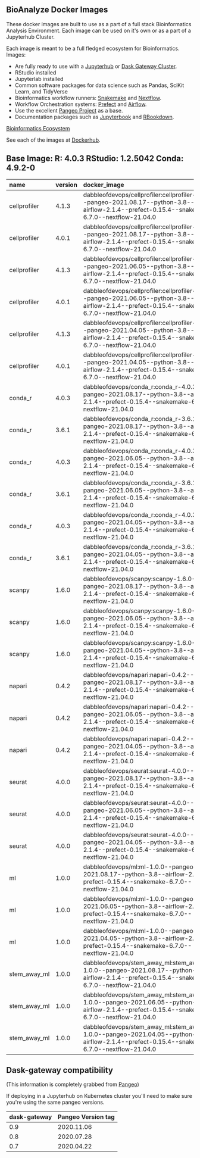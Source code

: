 ## BioAnalyze Docker Images

These docker images are built to use as a part of a full stack Bioinformatics Analysis Environment. Each image can be used on it's own or as a part of a Jupyterhub Cluster.

Each image is meant to be a full fledged ecosystem for Bioinformatics. Images:

* Are fully ready to use with a [Jupyterhub](https://zero-to-jupyterhub.readthedocs.io/en/latest/) or [Dask Gateway Cluster](https://gateway.dask.org/install-kube.html).
* RStudio installed
* Jupyterlab installed
* Common software packages for data science such as Pandas, SciKit Learn, and TidyVerse
* Bioinformatics workflow runners: [Snakemake](https://snakemake.readthedocs.io/en/stable/) and [Nextflow](https://www.nextflow.io/).
* Workflow Orchestration systems: [Prefect](https://docs.prefect.io/#basic-installation) and [Airflow](https://airflow.apache.org/docs/apache-airflow/stable/start/local.html).
* Use the excellent [Pangeo Project](https://github.com/pangeo-data/pangeo-docker-images) as a base.
* Documentation packages such as [Jupyterbook](https://jupyterbook.org/) and [RBookdown](https://bookdown.org/).

[Bioinformatics Ecosystem](./docs/_source/_static/images/BioHub-Ecosystem-IDEs-and-Development-Environment.jpeg)

See each of the images at [Dockerhub](https://hub.docker.com/orgs/dabbleofdevops/repositories).



## Base Image: R: 4.0.3 RStudio: 1.2.5042 Conda: 4.9.2-0

| name         | version   | docker_image                                                                                                                                    | pangeo_version   | python_version   | snakemake_version   | nextflow_version   | prefect_version   | airflow_version   |
|:-------------|:----------|:------------------------------------------------------------------------------------------------------------------------------------------------|:-----------------|:-----------------|:--------------------|:-------------------|:------------------|:------------------|
| cellprofiler | 4.1.3     | dabbleofdevops/cellprofiler:cellprofiler-4.1.3--pangeo-2021.08.17--python-3.8--airflow-2.1.4--prefect-0.15.4--snakemake-6.7.0--nextflow-21.04.0 | 2021.08.17       | 3.8*             | 6.7.0               | 21.04.0            | 0.15.4            | 2.1.4             |
| cellprofiler | 4.0.1     | dabbleofdevops/cellprofiler:cellprofiler-4.0.1--pangeo-2021.08.17--python-3.8--airflow-2.1.4--prefect-0.15.4--snakemake-6.7.0--nextflow-21.04.0 | 2021.08.17       | 3.8*             | 6.7.0               | 21.04.0            | 0.15.4            | 2.1.4             |
| cellprofiler | 4.1.3     | dabbleofdevops/cellprofiler:cellprofiler-4.1.3--pangeo-2021.06.05--python-3.8--airflow-2.1.4--prefect-0.15.4--snakemake-6.7.0--nextflow-21.04.0 | 2021.06.05       | 3.8*             | 6.7.0               | 21.04.0            | 0.15.4            | 2.1.4             |
| cellprofiler | 4.0.1     | dabbleofdevops/cellprofiler:cellprofiler-4.0.1--pangeo-2021.06.05--python-3.8--airflow-2.1.4--prefect-0.15.4--snakemake-6.7.0--nextflow-21.04.0 | 2021.06.05       | 3.8*             | 6.7.0               | 21.04.0            | 0.15.4            | 2.1.4             |
| cellprofiler | 4.1.3     | dabbleofdevops/cellprofiler:cellprofiler-4.1.3--pangeo-2021.04.05--python-3.8--airflow-2.1.4--prefect-0.15.4--snakemake-6.7.0--nextflow-21.04.0 | 2021.04.05       | 3.8*             | 6.7.0               | 21.04.0            | 0.15.4            | 2.1.4             |
| cellprofiler | 4.0.1     | dabbleofdevops/cellprofiler:cellprofiler-4.0.1--pangeo-2021.04.05--python-3.8--airflow-2.1.4--prefect-0.15.4--snakemake-6.7.0--nextflow-21.04.0 | 2021.04.05       | 3.8*             | 6.7.0               | 21.04.0            | 0.15.4            | 2.1.4             |
| conda_r      | 4.0.3     | dabbleofdevops/conda_r:conda_r-4.0.3--pangeo-2021.08.17--python-3.8--airflow-2.1.4--prefect-0.15.4--snakemake-6.7.0--nextflow-21.04.0           | 2021.08.17       | 3.8*             | 6.7.0               | 21.04.0            | 0.15.4            | 2.1.4             |
| conda_r      | 3.6.1     | dabbleofdevops/conda_r:conda_r-3.6.1--pangeo-2021.08.17--python-3.8--airflow-2.1.4--prefect-0.15.4--snakemake-6.7.0--nextflow-21.04.0           | 2021.08.17       | 3.8*             | 6.7.0               | 21.04.0            | 0.15.4            | 2.1.4             |
| conda_r      | 4.0.3     | dabbleofdevops/conda_r:conda_r-4.0.3--pangeo-2021.06.05--python-3.8--airflow-2.1.4--prefect-0.15.4--snakemake-6.7.0--nextflow-21.04.0           | 2021.06.05       | 3.8*             | 6.7.0               | 21.04.0            | 0.15.4            | 2.1.4             |
| conda_r      | 3.6.1     | dabbleofdevops/conda_r:conda_r-3.6.1--pangeo-2021.06.05--python-3.8--airflow-2.1.4--prefect-0.15.4--snakemake-6.7.0--nextflow-21.04.0           | 2021.06.05       | 3.8*             | 6.7.0               | 21.04.0            | 0.15.4            | 2.1.4             |
| conda_r      | 4.0.3     | dabbleofdevops/conda_r:conda_r-4.0.3--pangeo-2021.04.05--python-3.8--airflow-2.1.4--prefect-0.15.4--snakemake-6.7.0--nextflow-21.04.0           | 2021.04.05       | 3.8*             | 6.7.0               | 21.04.0            | 0.15.4            | 2.1.4             |
| conda_r      | 3.6.1     | dabbleofdevops/conda_r:conda_r-3.6.1--pangeo-2021.04.05--python-3.8--airflow-2.1.4--prefect-0.15.4--snakemake-6.7.0--nextflow-21.04.0           | 2021.04.05       | 3.8*             | 6.7.0               | 21.04.0            | 0.15.4            | 2.1.4             |
| scanpy       | 1.6.0     | dabbleofdevops/scanpy:scanpy-1.6.0--pangeo-2021.08.17--python-3.8--airflow-2.1.4--prefect-0.15.4--snakemake-6.7.0--nextflow-21.04.0             | 2021.08.17       | 3.8*             | 6.7.0               | 21.04.0            | 0.15.4            | 2.1.4             |
| scanpy       | 1.6.0     | dabbleofdevops/scanpy:scanpy-1.6.0--pangeo-2021.06.05--python-3.8--airflow-2.1.4--prefect-0.15.4--snakemake-6.7.0--nextflow-21.04.0             | 2021.06.05       | 3.8*             | 6.7.0               | 21.04.0            | 0.15.4            | 2.1.4             |
| scanpy       | 1.6.0     | dabbleofdevops/scanpy:scanpy-1.6.0--pangeo-2021.04.05--python-3.8--airflow-2.1.4--prefect-0.15.4--snakemake-6.7.0--nextflow-21.04.0             | 2021.04.05       | 3.8*             | 6.7.0               | 21.04.0            | 0.15.4            | 2.1.4             |
| napari       | 0.4.2     | dabbleofdevops/napari:napari-0.4.2--pangeo-2021.08.17--python-3.8--airflow-2.1.4--prefect-0.15.4--snakemake-6.7.0--nextflow-21.04.0             | 2021.08.17       | 3.8*             | 6.7.0               | 21.04.0            | 0.15.4            | 2.1.4             |
| napari       | 0.4.2     | dabbleofdevops/napari:napari-0.4.2--pangeo-2021.06.05--python-3.8--airflow-2.1.4--prefect-0.15.4--snakemake-6.7.0--nextflow-21.04.0             | 2021.06.05       | 3.8*             | 6.7.0               | 21.04.0            | 0.15.4            | 2.1.4             |
| napari       | 0.4.2     | dabbleofdevops/napari:napari-0.4.2--pangeo-2021.04.05--python-3.8--airflow-2.1.4--prefect-0.15.4--snakemake-6.7.0--nextflow-21.04.0             | 2021.04.05       | 3.8*             | 6.7.0               | 21.04.0            | 0.15.4            | 2.1.4             |
| seurat       | 4.0.0     | dabbleofdevops/seurat:seurat-4.0.0--pangeo-2021.08.17--python-3.8--airflow-2.1.4--prefect-0.15.4--snakemake-6.7.0--nextflow-21.04.0             | 2021.08.17       | 3.8*             | 6.7.0               | 21.04.0            | 0.15.4            | 2.1.4             |
| seurat       | 4.0.0     | dabbleofdevops/seurat:seurat-4.0.0--pangeo-2021.06.05--python-3.8--airflow-2.1.4--prefect-0.15.4--snakemake-6.7.0--nextflow-21.04.0             | 2021.06.05       | 3.8*             | 6.7.0               | 21.04.0            | 0.15.4            | 2.1.4             |
| seurat       | 4.0.0     | dabbleofdevops/seurat:seurat-4.0.0--pangeo-2021.04.05--python-3.8--airflow-2.1.4--prefect-0.15.4--snakemake-6.7.0--nextflow-21.04.0             | 2021.04.05       | 3.8*             | 6.7.0               | 21.04.0            | 0.15.4            | 2.1.4             |
| ml           | 1.0.0     | dabbleofdevops/ml:ml-1.0.0--pangeo-2021.08.17--python-3.8--airflow-2.1.4--prefect-0.15.4--snakemake-6.7.0--nextflow-21.04.0                     | 2021.08.17       | 3.8*             | 6.7.0               | 21.04.0            | 0.15.4            | 2.1.4             |
| ml           | 1.0.0     | dabbleofdevops/ml:ml-1.0.0--pangeo-2021.06.05--python-3.8--airflow-2.1.4--prefect-0.15.4--snakemake-6.7.0--nextflow-21.04.0                     | 2021.06.05       | 3.8*             | 6.7.0               | 21.04.0            | 0.15.4            | 2.1.4             |
| ml           | 1.0.0     | dabbleofdevops/ml:ml-1.0.0--pangeo-2021.04.05--python-3.8--airflow-2.1.4--prefect-0.15.4--snakemake-6.7.0--nextflow-21.04.0                     | 2021.04.05       | 3.8*             | 6.7.0               | 21.04.0            | 0.15.4            | 2.1.4             |
| stem_away_ml | 1.0.0     | dabbleofdevops/stem_away_ml:stem_away_ml-1.0.0--pangeo-2021.08.17--python-3.8--airflow-2.1.4--prefect-0.15.4--snakemake-6.7.0--nextflow-21.04.0 | 2021.08.17       | 3.8*             | 6.7.0               | 21.04.0            | 0.15.4            | 2.1.4             |
| stem_away_ml | 1.0.0     | dabbleofdevops/stem_away_ml:stem_away_ml-1.0.0--pangeo-2021.06.05--python-3.8--airflow-2.1.4--prefect-0.15.4--snakemake-6.7.0--nextflow-21.04.0 | 2021.06.05       | 3.8*             | 6.7.0               | 21.04.0            | 0.15.4            | 2.1.4             |
| stem_away_ml | 1.0.0     | dabbleofdevops/stem_away_ml:stem_away_ml-1.0.0--pangeo-2021.04.05--python-3.8--airflow-2.1.4--prefect-0.15.4--snakemake-6.7.0--nextflow-21.04.0 | 2021.04.05       | 3.8*             | 6.7.0               | 21.04.0            | 0.15.4            | 2.1.4             |



## Dask-gateway compatibility

(This information is completely grabbed from [Pangeo](https://github.com/pangeo-data/pangeo-docker-images#dask-gateway-compatibility))

If deploying in a Jupyterhub on Kubernetes cluster you'll need to make sure you're using the same pangeo versions.

| dask-gateway |  Pangeo Version tag  |
|--------------|-------------|
| 0.9          | 2020.11.06  |
| 0.8          | 2020.07.28  |
| 0.7          | 2020.04.22  |